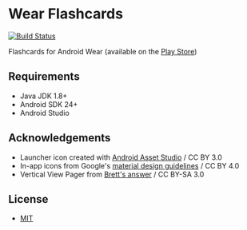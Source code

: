 # Wear Flashcards

[![Build Status](https://travis-ci.org/ericfabreu/WearFlashcards.svg?branch=master)](https://travis-ci.org/ericfabreu/WearFlashcards)

Flashcards for Android Wear (available on the [Play Store](https://play.google.com/store/apps/details?id=com.ericfabreu.wearflashcards))

## Requirements
* Java JDK 1.8+
* Android SDK 24+
* Android Studio

## Acknowledgements 
* Launcher icon created with [Android Asset Studio](https://romannurik.github.io/AndroidAssetStudio/icons-launcher.html) / CC BY 3.0
* In-app icons from Google's [material design guidelines](https://design.google.com/icons/) / CC BY 4.0
* Vertical View Pager from [Brett's answer](http://stackoverflow.com/a/22797619/3522216) / CC BY-SA 3.0

## License
* [MIT](https://github.com/ericfabreu/WearFlashcards/blob/master/LICENSE)
